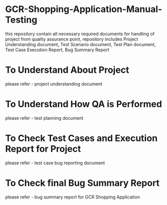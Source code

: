 # GCR-Shopping-Application-Manual-Testing
this repository contain all necessary required documents for handling of project from quality assurance point, repository includes Project Understanding document, Test Scenario document, Test Plan document, Test Case Execution Report, Bug Summary Report

# To Understand About Project
 please refer - project understanding document

# To Understand How QA is Performed
please refer - test planning document

# To Check Test Cases and Execution Report for Project 
please refer - test case bug reporting document

# To Check final Bug Summary Report
please refer - bug summary report for GCR Shopping Application
